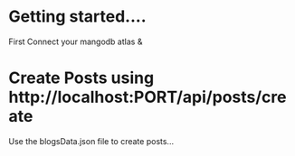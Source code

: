 # Getting started....
First Connect your mangodb atlas <username> & <password>

# Create Posts using http://localhost:PORT/api/posts/create
Use the blogsData.json file to create posts...

